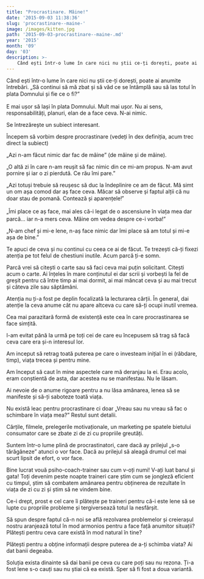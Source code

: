 ```yaml
---
title: "Procrastinare. Mâine!"
date: '2015-09-03 11:38:36'
slug: 'procrastinare--maine-'
image: /images/kitten.jpg
path: '2015-09-03-procrastinare--maine-.md'
year: '2015'
month: '09'
day: '03'
description: >-
    Când ești într-o lume în care nici nu știi ce-ți dorești, poate ai anumite întrebări. „Să continui să mă zbat și să văd ce se întâmplă sau să las totul în plata Domnului și fie ce o fi?” E mai ușor s
---
```

<div class="kg-card-markdown"><p>Când ești într-o lume în care nici nu știi ce-ți dorești, poate ai anumite întrebări. „Să continui să mă zbat și să văd ce se întâmplă sau să las totul în plata Domnului și fie ce o fi?<span style="line-height: 20.7999992370605px;">”</span><span style="line-height: 1.6;"> </span></p>
<p>E mai ușor să lași în plata Domnului. Mult mai ușor. Nu ai sens, responsabilități, planuri, elan de a face ceva. N-ai nimic.</p>
<p>Se întrezărește un subiect interesant.</p>
<p>Începem să vorbim despre procrastinare (vedeți în dex definiția, acum trec direct la subiect)</p>
<p>„Azi n-am făcut nimic dar fac de mâine” (de mâine și de mâine).</p>
<p>„O altă zi în care n-am reușit să fac nimic din ce mi-am propus. N-am avut pornire și iar o zi pierdută. Ce rău îmi pare.”</p>
<p>„Azi totuși trebuie să reușesc să duc la îndeplinire ce am de făcut. Mă simt un om așa comod dar aș face ceva. Măcar să observe și faptul alții că nu doar stau de pomană. Contează și aparențele<span style="font-family: Roboto, sans-serif; font-size: 14px; line-height: 20px;">!”</span></p>
<p><span style="line-height: 20.8px;">„</span>Îmi place ce aș face, mai ales că-i legat de o ascensiune în viața mea dar parcă... iar n-a mers ceva. Mâine om vedea despre ce-i vorba!”</p>
<p>„N-am chef și mi-e lene, n-aș face nimic dar îmi place să am totul și mi-e așa de bine.”</p>
<p>Te apuci de ceva și nu continui cu ceea ce ai de făcut. Te trezești că-ți fixezi atenția pe tot felul de chestiuni inutile. Acum parcă ți-e somn.</p>
<p>Parcă vrei să citești o carte sau să faci ceva mai puțin solicitant. Citești acum o carte. Ai înțeles în mare conținutul ei dar scrii și vorbești la fel de greșit pentru că între timp ai mai dormit, ai mai mâncat ceva și au mai trecut și câteva zile sau săptămâni.</p>
<p>Atenția nu ți-a fost pe deplin focalizată la lecturarea cărții. În general, dai atenție la ceva anume cât nu apare altceva cu care să-ți ocupi inutil vremea.</p>
<p>Cea mai parazitară formă de existență este cea în care procrastinarea se face simțită.</p>
<p>I-am evitat până la urmă pe toți cei de care eu începusem să trag să facă ceva care era și-n interesul lor.</p>
<p>Am inceput să retrag toată puterea pe care o investeam inițial în ei (răbdare, timp), viața trecea și pentru mine.</p>
<p>Am început să caut în mine aspectele care mă deranjau la ei. Erau acolo, eram conștientă de asta, dar acestea nu se manifestau. Nu le lăsam.</p>
<p>Ai nevoie de o anume rigoare pentru a nu lăsa amânarea, lenea să se manifeste și să-ți saboteze toată viața.</p>
<p>Nu există leac pentru procrastinare ci doar „Vreau sau nu vreau să fac o schimbare în viața mea?” Restul sunt detalii. </p>
<p>Cărțile, filmele, prelegerile motivaționale, un marketing pe spatele bietului consumator care se zbate zi de zi cu propriile greutăți.</p>
<p>Suntem într-o lume plină de procrastinatori, care dacă ay prilejul „s-o tărăgăneze” atunci o vor face. Dacă au prilejul să aleagă drumul cel mai scurt lipsit de efort, o vor face.</p>
<p>Bine lucrat vouă psiho-coach-trainer sau cum v-oți numi! V-ați luat banul și gata! Toți devenim peste noapte traineri care știm cum se jongleză eficient cu timpul, știm să combatem amânarea pentru obținerea de rezultate în viața de zi cu zi și știm să ne vindem bine.</p>
<p>Ce-i drept, prost e cel care îi plătește pe traineri pentru că-i este lene să se lupte cu propriile probleme și tergiversează totul la nesfârșit.</p>
<p>Să spun despre faptul că-n noi se află rezolvarea problemelor și creierașul nostru aranjează totul în mod armonios pentru a face față anumitor situații? Plătești pentru ceva care există în mod natural în tine?</p>
<p>Plătești pentru a obține informații despre puterea de a-ți schimba viata? Ai dat banii degeaba.</p>
<p>Soluția exista dinainte să dai banii pe ceva cu care poți sau nu rezona. Ți-a fost lene s-o cauți sau nu știai că ea există. Sper să fi fost a doua variantă.</p>
</div>
    